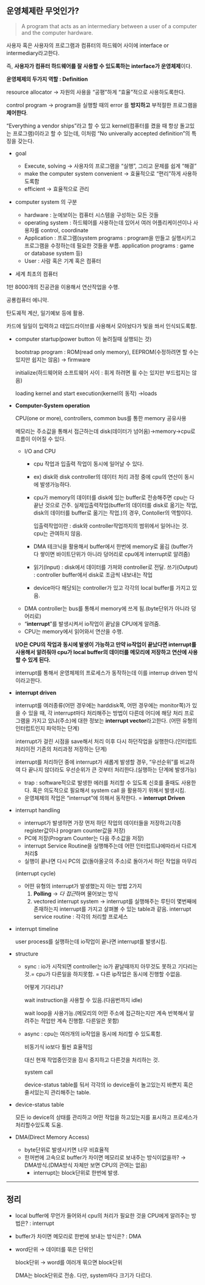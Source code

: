 ## 운영체제란 무엇인가?

> A program that acts as an intermediary between a user of a computer and the computer hardware.
> 

사용자 혹은 사용자의 프로그램과 컴퓨터의 하드웨어 사이에 interface or intermediary라고한다.

즉, **사용자가 컴퓨터 하드웨어를 잘 사용할 수 있도록하는 interface가 운영체제**이다.

**운영체제의 두가지 역할 : Definition**

resource allocator → 자원의 사용을 “공평”하게 “효율”적으로 사용하도록한다.

control program → program을 실행할 때의 error 를 **방지하고** 부적절한 프로그램을 **제어한다**.

“Everything a vendor ships”라고 할 수 있고 kernel(컴퓨터를 켰을 때 항상 돌고있는 프로그램)이라고 할 수 있는데, 이처럼 “No univerally accepted definition”의 특징을 갖는다.

- goal
    - Execute, solving → 사용자의 프로그램을 “실행”, 그리고 문제를 쉽게 “해결”
    - make the computer system convenient → 효율적으로 “편리”하게 사용하도록함
    - efficient → 효율적으로 관리

- computer system 의 구분
    
    
    - hardware : 눈에보이는 컴퓨터 시스템을 구성하는 모든 것들
    - operating system :  하드웨어를 사용하는데 있어서 여러 어플리케이션이나 사용자를 control, coordinate
    - Application : 프로그램(system programs :  program을 만들고 실행시키고 프로그램을 수정하는데 필요한 것들을 부름. application programs : game or database system 등)
    - User : 사람 혹은 기계 혹은 컴퓨터

- 세계 최초의 컴퓨터

1만 8000개의 진공관을 이용해서 연산작업을 수행.

공룡컴퓨터 에니악.

탄도궤적 계산, 일기예보 등에 활용.

카드에 일일이 입력하고 테입드라이브를 사용해서 모아놨다가 빛을 쏴서 인식되도록함.

- computer startup(power button 이 눌려질때 실행되는 것)
    
    bootstrap program : ROM(read only memory), EEPROM(수정하려면 할 수는 있지만 쉽지는 않음) → firmware
    
    initialize(하드웨어와 소프트웨어 사이 : 휘게 하려면 휠 수는 있지만 부드럽지는 않음)
    
    loading kernel and start execution(kernel의 동작) →loads
    
- **Computer-System operation**
    
    CPU(one or more), controllers, common bus를 통한 memory 공유사용
    
    메모리는 주소값을 통해서 접근하는데 disk(데이터가 넘어옴)→memory→cpu로 흐름이 이어질 수 있다.

    
    - I/O and CPU
        - cpu 작업과 입출력 작업이 동시에 일어날 수 있다.
            
        - ex) disk와 disk controller의 데이터 처리 과정 중에 cpu의 연산이 동시에 발생가능하다.
        - cpu가 memory의 데이터를 disk에 있는 buffer로 전송해주면 cpu는 다 끝난 것으로 간주. 실제입출력작업(buffer의 데이터를 disk로 옮기는 작업, disk의 데이터를 buffer로 옮기는 작업.)의 경우, Contoller의 역할이다.
            
            입출력작업이란 : disk와 controller작업까지의 범위에서 일어나는 것. cpu는 관여하지 않음.
            
        - DMA 테크닉을 활용해서 buffer에서 한번에 memory로 옮김 (buffer가 다 쌓이면 바이트단위가 아니라 덩어리로 cpu에게 interrupt로 알려줌)
        - 읽기(Input) : disk에서 데이터를 가져와 controller로 전달. 쓰기(Output) : controller buffer에서 disk로 조금씩 내보내는 작업
        - device마다 해당되는 controller가 있고 각각의 local buffer를 가지고 있음.
    - DMA controller는 bus를 통해서 memory에 쓰게 됨.(byte단위가 아니라 덩어리로)
    - “**interrupt**”를 발생시켜서 io작업이 끝남을 CPU에게 알려줌.
    - CPU는 memory에서 읽어와서 연산을 수행.
    
    **I/O은 CPU의 작업과 동시에 발생이 가능하고 만약 io작업이 끝났다면 interrupt를 사용해서 알려줘야 cpu가 local buffer의 데이터를 메모리에 저장하고 연산에 사용할 수 있게 된다.**
    
    interrupt를 통해서 운영체제의 프로세스가 동작하는데 이를 interrup driven 방식이라고한다.
    

- **interrupt driven**
    
    interrupt를 여러종류(어떤 경우에는 harddisk쪽, 어떤 경우에는 monitor쪽)가 있을 수 있을 때, 각 interrupt마다 처리해주는 방법이 다른데 어디에 해당 처리 프로그램을 가지고 있냐(주소)에 대한 정보는 **interrupt vector**라고한다. (어떤 유형의 인터럽트인지 파악하는 단계)
    
    interrupt가 걸린 시점을 save해서 처리 이후 다시 하던작업을 실행한다.(인터럽트 처리이전 기존의 처리과정 저장하는 단계)
    
    interrupt를 처리하던 중에 interrupt가 새롭게 발생할 경우, “우선순위”를 비교하여 다 끝나지 않더라도 우선순위가 큰 것부터 처리한다.(실행하는 단계에 발생가능)
    
    - trap : software적으로 발생한 에러를 처리할 수 있도록 신호를 줄때도 사용한다. 혹은 의도적으로 필요해서 system call 을 활용하기 위해서 발생시킴.
    - 운영체제의 작업은 “interrupt”에 의해서 동작한다. = **interrupt** **Driven**

- interrupt handling
    - interrupt가 발생하면 가장 먼저 하던 작업의 데이터들을 저장하고(각종 register값이나 program counter값을 저장)
    - PC에 저장(Program Counter는 다음 주소값을 저장)
    - interrupt Service Routine을 실행해주는데 어떤 인터럽트냐에따라서 다르게 처리$
    - 실행이 끝나면 다시 PC의 값(돌아올곳의 주소)로 돌아가서 하던 작업을 마무리
    
     (interrupt cycle)
    
    - 어떤 유형의 interrupt가 발생했는지 아는 방법 2가지
        1. **Polling** → *다 접근*하며 물어보는 방식
        2. vectored interrupt system → interrupt를 실행해주는 루틴이 몇번째에 존재하는지 interrupt를 가지고 살펴볼 수 있는 table과 같음. interrupt service routine : 각각의 처리할 프로세스

- interrupt timeline
    
    user process를 실행하는데 io작업이 끝나면 interrupt를 발생시킴.
    
- structure
    - sync : io가 시작되면 controller는 io가 끝날때까지 아무것도 못하고 기다리는 것.= cpu가 다른일을 하지못함. = 다른 ip작업은 동시에 진행할 수없음.
        
        어떻게 기다리냐? 
        
        wait instruction을 사용할 수 있음.(다음번까지 idle)
        
        wait loop을 사용가능.(메모리의 어떤 주소에 접근하는지만 계속 반복해서 알려주는 작업만 계속 진행함. 다른일은 못함)
        
    - async : cpu는 여러개의 io작업을 동시에 처리할 수 있도록함.
        
        비동기식 io보다 훨씬 효율적임
        
        대신 현재 작업중인것을 잠시 중지하고 다른것을 처리하는 것.
        
        system call
        
        device-status table를 둬서 각각의 io device들이 놀고있는지 바쁜지 혹은 줄서있는지 관리해주는 table.
        
    
- device-status table
    
    모든 io device의 상태를 관리하고 어떤 작업을 하고있는지를 표시하고 프로세스가 처리할수있도록 도움.
    
- DMA(Direct Memory Access)
    - byte단위로 발생시키면 너무 비효율적
    - 한꺼번에 고속으로 buffer가 차이면 메모리로 보내주는 방식이없을까? → DMA방식.(DMA방식 자체만 보면 CPU의 관여는 없음)
        - interrupt는 block단위로 한번에 발생.

---

## 정리

- local buffer에 무언가 들어와서 cpu의 처리가 필요한 것을 CPU에게 알려주는 방법은? : interrupt

- buffer가 차이면 메모리로 한번에 보내는 방식은? : DMA

- word단위 → 데이터를 묶은 단위인
    
    block단위 → word를 여러개 묶으면 block단위
    
    DMA는 block단위로 전송. 다만, system마다 크기가 다르다.